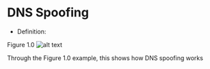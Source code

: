 # DNS Spoofing

- Definition: 

Figure 1.0
![alt text](image-1.png)

Through the Figure 1.0 example, this shows how DNS spoofing works